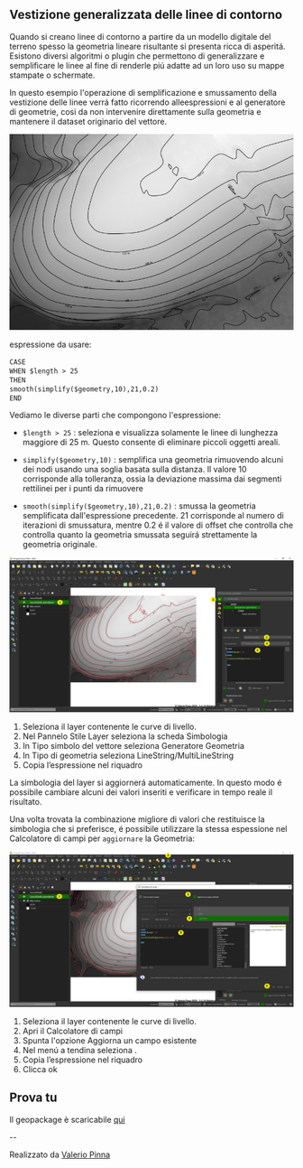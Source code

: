 ## Vestizione generalizzata delle linee di contorno

Quando si creano linee di contorno a partire da un modello digitale del terreno spesso la geometria lineare risultante si presenta ricca di asperitá. 
Esistono diversi algoritmi o plugin che permettono di generalizzare e semplificare le linee al fine di renderle piú adatte ad un loro uso su mappe stampate o schermate. 

In questo esempio l'operazione di semplificazione e smussamento della vestizione delle linee verrá fatto ricorrendo alleespressioni e al generatore di geometrie, cosi da non intervenire direttamente sulla geometria e mantenere il dataset originario del vettore.  
 
![screen](/img/esempi/generalizzare_linee/fig_1.jpg)

espressione da usare:

```
CASE
WHEN $length > 25 
THEN 
smooth(simplify($geometry,10),21,0.2)
END
```

Vediamo le diverse parti che compongono l'espressione:


- `$length > 25` : seleziona e visualizza solamente le linee di lunghezza maggiore di 25 m. Questo consente di eliminare piccoli oggetti areali. 

- `simplify($geometry,10)` : semplifica una geometria rimuovendo alcuni dei nodi usando una soglia basata sulla distanza. Il valore 10 corrisponde alla tolleranza, ossia la deviazione massima dai segmenti rettilinei per i punti da rimuovere
 
- `smooth(simplify($geometry,10),21,0.2)` : smussa la geometria semplificata dall'espressione precedente. 21 corrisponde al numero di iterazioni di smussatura, mentre 0.2 é il valore di offset che controlla che controlla quanto la geometria smussata seguirá strettamente la geometria originale.

![screen](/img/esempi/generalizzare_linee/fig_2.jpg)

1.	Seleziona il layer contenente le curve di livello. 
2.	Nel Pannelo Stile Layer seleziona la scheda Simbologia
3.	In Tipo simbolo del vettore seleziona Generatore Geometria
4.	In Tipo di geometria seleziona LineString/MultiLineString
5.	Copia l’espressione nel riquadro

La simbologia del layer si aggiornerá automaticamente. In questo modo é possibile cambiare alcuni dei valori inseriti e verificare in tempo reale il risultato. 

Una volta trovata la combinazione migliore di valori che restituisce la simbologia che si preferisce, é possibile utilizzare la stessa espessione nel Calcolatore di campi per `aggiornare` la Geometria:

![screen](/img/esempi/generalizzare_linee/fig_3.jpg)
  

1.	Seleziona il layer contenente le curve di livello. 
2.	Apri il Calcolatore di campi
3.	Spunta l'opzione Aggiorna un campo esistente
4.	Nel menú a tendina seleziona <geometry>.
5.	Copia l’espressione nel riquadro
6.  Clicca ok

## Prova tu

Il geopackage è scaricabile [qui](https://github.com/gbvitrano/HfcQGIS/raw/master/prova_tu/HFCQGIS-Smoothing_example.gpkg) 

--

Realizzato da [Valerio Pinna](https://www.facebook.com/valerio.pinna.5811)

